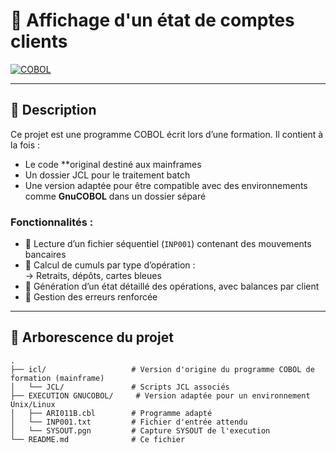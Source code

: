 # 💼 Affichage d'un état de comptes clients

[![COBOL](https://img.shields.io/badge/Language-COBOL-blue)](https://gnucobol.sourceforge.io/)

---

## 📝 Description

Ce projet est une programme COBOL écrit lors d’une formation. Il contient à la fois :

- Le code **original destiné aux mainframes
- Un dossier JCL pour le traitement batch
- Une version adaptée pour être compatible avec des environnements comme **GnuCOBOL** dans un dossier séparé

### Fonctionnalités :
- 📂 Lecture d’un fichier séquentiel (`INP001`) contenant des mouvements bancaires
- 🧲 Calcul de cumuls par type d’opération :  
  → Retraits, dépôts, cartes bleues  
- 💾 Génération d’un état détaillé des opérations, avec balances par client
- 🚨 Gestion des erreurs renforcée

---

## 📁 Arborescence du projet

```text
.
├── icl/                   # Version d'origine du programme COBOL de formation (mainframe)
│   └── JCL/               # Scripts JCL associés
├── EXECUTION GNUCOBOL/     # Version adaptée pour un environnement Unix/Linux
│   ├── ARI011B.cbl        # Programme adapté
│   └── INP001.txt         # Fichier d'entrée attendu
│   └── SYSOUT.pgn         # Capture SYSOUT de l'execution
└── README.md              # Ce fichier
